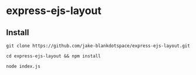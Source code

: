 # express-ejs-layout

## Install

```
git clone https://github.com/jake-blankdotspace/express-ejs-layout.git

cd express-ejs-layout && npm install

node index.js
```
